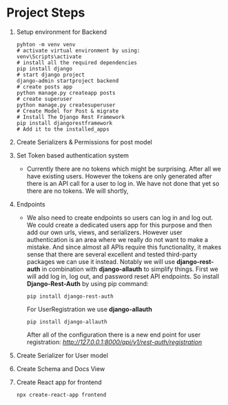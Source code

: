 # Project Steps

1. Setup environment for Backend
    ```
    pyhton -m venv venv
    # activate virtual environment by using: 
    venv\Scripts\activate 
    # install all the required dependencies 
    pip install django
    # start django project
    django-admin startproject backend
    # create posts app
    python manage.py createapp posts
    # create superuser
    python manage.py createsuperuser
    # Create Model for Post & migrate
    # Install The Django Rest Framework
    pip install djangorestframework
    # Add it to the installed_apps
    ```
2. Create Serializers & Permissions for post model
3. Set Token based authentication system
    - Currently there are no tokens which might be surprising. After all we have existing
    users. However the tokens are only generated after there is an API call for a user to
    log in. We have not done that yet so there are no tokens. We will shortly,

4. Endpoints

    - We also need to create endpoints so users can log in and log out. We could create a
    dedicated users app for this purpose and then add our own urls, views, and serializers.
    However user authentication is an area where we really do not want to make a
    mistake. And since almost all APIs require this functionality, it makes sense that there
    are several excellent and tested third-party packages we can use it instead.
    Notably we will use **django-rest-auth** in combination with **django-allauth** to simplify
    things.
    First we will add log in, log out, and password reset API endpoints. So install **Django-Rest-Auth** by using pip command:
        ```
        pip install django-rest-auth
        ```
        For UserRegistration we use **django-allauth**
        ```
        pip install django-allauth
        ```
        After all of the configuration there is a new end point for user registration:
        *http://127.0.0.1:8000/api/v1/rest-auth/registration*

5. Create Serializer for User model

6. Create Schema and Docs View

7. Create React app for frontend
    ```
    npx create-react-app frontend
    ```


